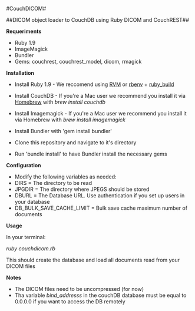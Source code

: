 #CouchDICOM#


##DICOM object loader to CouchDB using Ruby DICOM and CouchREST##

**Requeriments**

* Ruby 1.9
* ImageMagick
* Bundler
* Gems: couchrest, couchrest_model, dicom, rmagick

**Installation**

* Install Ruby 1.9 - We reccomend using [RVM](http://rvm.io/) or [rbenv](https://github.com/sstephenson/rbenv) + [ruby_build](https://github.com/sstephenson/ruby-build)
* Install CouchDB - If you're a Mac user we recommend you install it via [Homebrew](http://mxcl.github.com/homebrew/) with _brew install couchdb_
* Install Imagemagick - If you're a Mac user we recommend you install it via Homebrew with _brew install imagemagick_

* Install Bundler with 'gem install bundler'
* Clone this repository and navigate to it's directory
* Run 'bundle install' to have Bundler install the necessary gems

**Configuration**

* Modify the following variables as needed:
* DIRS = The directory to be read
* JPGDIR = The directory where JPEGS should be stored
* DBURL = The Database URL. Use authentication if you set up users in your database 
* DB_BULK_SAVE_CACHE_LIMIT = Bulk save cache maximum number of documents

**Usage**

In your terminal:

_ruby couchdicom.rb_

This should create the database and load all documents read from your DICOM files

**Notes**

* The DICOM files need to be uncompressed (for now)
* Tha variable _bind_addresss_ in the couchDB database must be equal to 0.0.0.0 if you want to access the DB remotely